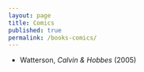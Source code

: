 ```yaml
---
layout: page
title: Comics
published: true
permalink: /books-comics/
---
```


* Watterson, _Calvin & Hobbes_ (2005) 
